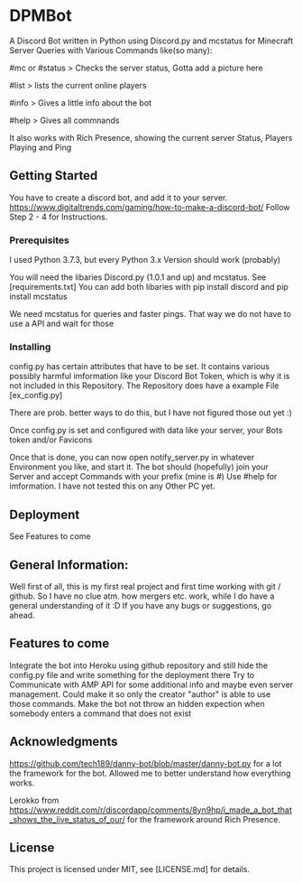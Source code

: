 # DPMBot
A Discord Bot written in Python using Discord.py and mcstatus for Minecraft Server Queries
with Various Commands like(so many):

#mc or #status > Checks the server status, Gotta add a picture here

#list > lists the current online players

#info > Gives a little info about the bot

#help > Gives all commnands

It also works with Rich Presence, showing the current server Status, Players Playing and Ping

## Getting Started
You have to create a discord bot, and add it to your server.
https://www.digitaltrends.com/gaming/how-to-make-a-discord-bot/ Follow Step 2 - 4 for Instructions.

### Prerequisites
I used Python 3.7.3, but every Python 3.x Version should work (probably)


You will need the libaries Discord.py (1.0.1 and up) and mcstatus. See [requirements.txt]
You can add both libaries with pip install discord and pip install mcstatus


We need mcstatus for queries and faster pings. That way we do not have to use a API and wait for those

### Installing
config.py has certain attributes that have to be set. It contains various possibly harmful imformation like your Discord Bot Token, which is why it is not included in this Repository. The Repository does have a example File [ex_config.py]

There are prob. better ways to do this, but I have not figured those out yet :)

Once config.py is set and configured with data like your server, your Bots token and/or Favicons



Once that is done, you can now open notify_server.py in whatever Environment you like, and start it.
The bot should (hopefully) join your Server and accept Commands with your prefix (mine is #)
Use #help for imformation.
I have not tested this on any Other PC yet.

## Deployment
See Features to come


## General Information:
Well first of all, this is my first real project and first time working with git / github.
So I have no clue atm. how mergers etc. work, while I do have a general understanding of it :D
If you have any bugs or suggestions, go ahead.


## Features to come

Integrate the bot into Heroku using github repository and still hide the config.py file
and write something for the deployment there
Try to Communicate with AMP API for some additional info and maybe even server management.
Could make it so only the creator "author" is able to use those commands.
Make the bot not throw an hidden expection when somebody enters a command that does not exist

## Acknowledgments
https://github.com/tech189/danny-bot/blob/master/danny-bot.py for a lot the framework for the bot.
Allowed me to better understand how everything works.


Lerokko from https://www.reddit.com/r/discordapp/comments/8yn9hp/i_made_a_bot_that_shows_the_live_status_of_our/
for the framework around Rich Presence.



## License
This project is licensed under MIT, see [LICENSE.md] for details.
